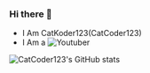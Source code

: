 ### Hi there 👋
- I Am CatKoder123(CatCoder123)
- I Am a ![Youtuber](https://youtube.com/@CatCoder123)



![CatCoder123's GitHub stats](https://github-readme-stats.vercel.app/api?username=CatKoder123&show_icons=true&theme=transparent)


